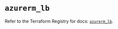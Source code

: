 # `azurerm_lb`

Refer to the Terraform Registry for docs: [`azurerm_lb`](https://registry.terraform.io/providers/hashicorp/azurerm/3.87.0/docs/resources/lb).

